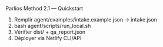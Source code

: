 Parlios Method 2.1 — Quickstart

1) Remplir agent/examples/intake.example.json → intake.json
2) bash agent/scripts/run_local.sh
3) Vérifier dist/ + qa_report.json
4) Déployer via Netlify CLI/API
